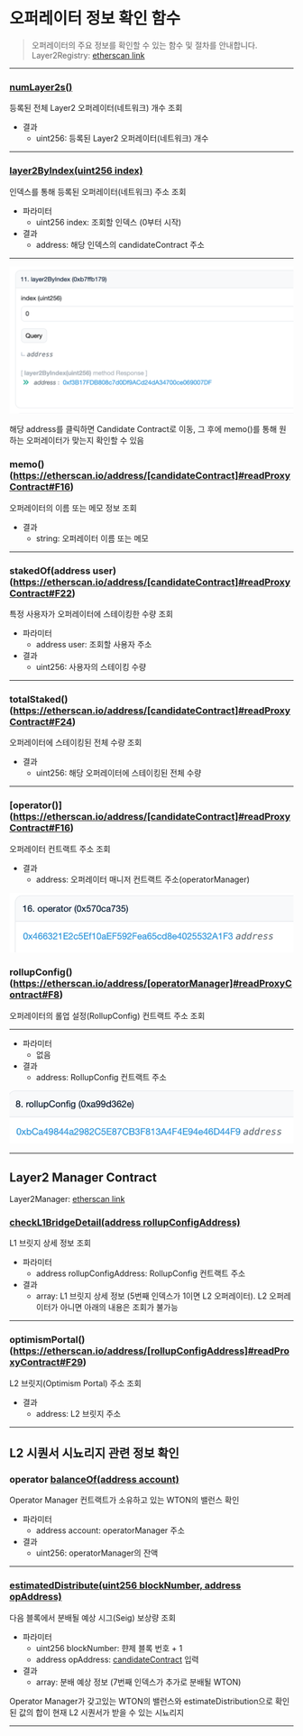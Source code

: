 # 오퍼레이터 정보 확인 함수
> 오퍼레이터의 주요 정보를 확인할 수 있는 함수 및 절차를 안내합니다.
Layer2Registry: [etherscan link](https://etherscan.io/address/0x7846c2248a7b4de77e9c2bae7fbb93bfc286837b)

*********

### [numLayer2s()](https://etherscan.io/address/0x7846c2248a7b4de77e9c2bae7fbb93bfc286837b#readProxyContract#F13)

등록된 전체 Layer2 오퍼레이터(네트워크) 개수 조회

- 결과
  - uint256: 등록된 Layer2 오퍼레이터(네트워크) 개수

*********

### [layer2ByIndex(uint256 index)](https://etherscan.io/address/0x7846c2248a7b4de77e9c2bae7fbb93bfc286837b#readProxyContract#F11)

인덱스를 통해 등록된 오퍼레이터(네트워크) 주소 조회

- 파라미터
  - uint256 index: 조회할 인덱스 (0부터 시작)
- 결과
  - address: 해당 인덱스의 candidateContract 주소

*********

![candidateContract 확인](../img/operator_info_1.png)

해당 address를 클릭하면 Candidate Contract로 이동, 그 후에 memo()를 통해 원하는 오퍼레이터가 맞는지 확인할 수 있음

### memo()(https://etherscan.io/address/[candidateContract]#readProxyContract#F16)

오퍼레이터의 이름 또는 메모 정보 조회

- 결과
  - string: 오퍼레이터 이름 또는 메모

*********

### stakedOf(address user)(https://etherscan.io/address/[candidateContract]#readProxyContract#F22)

특정 사용자가 오퍼레이터에 스테이킹한 수량 조회

- 파라미터
  - address user: 조회할 사용자 주소
- 결과
  - uint256: 사용자의 스테이킹 수량

*********

### totalStaked() (https://etherscan.io/address/[candidateContract]#readProxyContract#F24)

오퍼레이터에 스테이킹된 전체 수량 조회

- 결과
  - uint256: 해당 오퍼레이터에 스테이킹된 전체 수량

*********

### [operator()] (https://etherscan.io/address/[candidateContract]#readProxyContract#F16)

오퍼레이터 컨트랙트 주소 조회

- 결과
  - address: 오퍼레이터 매니저 컨트랙트 주소(operatorManager)

![operatorManager 주소 확인](../img/operator_info_2.png)

### rollupConfig() (https://etherscan.io/address/[operatorManager]#readProxyContract#F8)

오퍼레이터의 롤업 설정(RollupConfig) 컨트랙트 주소 조회

*********

- 파라미터
  - 없음
- 결과
  - address: RollupConfig 컨트랙트 주소

![rollupConfig 주소 확인](../img/operator_info_3.png)

*********

## Layer2 Manager Contract
Layer2Manager: [etherscan link](https://etherscan.io/address/0xD6Bf6B2b7553c8064Ba763AD6989829060FdFC1D)

### [checkL1BridgeDetail(address rollupConfigAddress)](https://etherscan.io/address/0xD6Bf6B2b7553c8064Ba763AD6989829060FdFC1D#readProxyContract#F5)

L1 브릿지 상세 정보 조회

- 파라미터
  - address rollupConfigAddress: RollupConfig 컨트랙트 주소
- 결과
  - array: L1 브릿지 상세 정보 (5번째 인덱스가 1이면 L2 오퍼레이터). L2 오퍼레이터가 아니면 아래의 내용은 조회가 불가능

*********

### optimismPortal() (https://etherscan.io/address/[rollupConfigAddress]#readProxyContract#F29)

L2 브릿지(Optimism Portal) 주소 조회

- 결과
  - address: L2 브릿지 주소

*********

## L2 시퀀서 시뇨리지 관련 정보 확인

### operator [balanceOf(address account)](https://etherscan.io/address/0xc4A11aaf6ea915Ed7Ac194161d2fC9384F15bff2#readContract#F2)

Operator Manager 컨트랙트가 소유하고 있는 WTON의 밸런스 확인

- 파라미터
  - address account: operatorManager 주소
- 결과
  - uint256: operatorManager의 잔액

*********

### [estimatedDistribute(uint256 blockNumber, address opAddress)](https://etherscan.io/address/0x0b55a0f463b6defb81c6063973763951712d0e5f#readProxyContract#F30)

다음 블록에서 분배될 예상 시그(Seig) 보상량 조회

- 파라미터
  - uint256 blockNumber: 햔제 블록 번호 + 1
  - address opAddress: [candidateContract](#layer2byindexuint256-index) 입력
- 결과
  - array: 분배 예상 정보 (7번째 인덱스가 추가로 분배될 WTON)

Operator Manager가 갖고있는 WTON의 밸런스와 estimateDistribution으로 확인 된 값의 합이 현재 L2 시퀀서가 받을 수 있는 시뇨리지


*********
